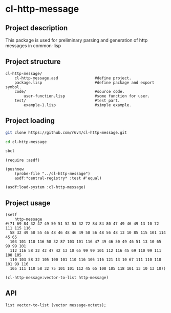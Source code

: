 # cl-http-message

## Project description
This package is used for preliminary parsing and generation of http messages in common-lisp

## Project structure
```text
cl-http-message/
    cl-http-message.asd                #define project.
    package.lisp                       #define package and export symbol.
    code/                              #source code.
        user-function.lisp             #some function for user.
    test/                              #test part.
        example-1.lisp                 #simple example.

```

## Project loading
```bash
git clone https://github.com/r6v4/cl-http-message.git

cd cl-http-message

sbcl
```
```common-lisp
(require :asdf)

(pushnew
    (probe-file "../cl-http-message")
    asdf:*central-registry* :test #'equal)

(asdf:load-system :cl-http-message)
```

## Project usage
```common-lisp
(setf
    http-message
#(71 69 84 32 47 49 50 51 52 53 32 72 84 84 80 47 49 46 49 13 10 72 111 115 116
  58 32 49 50 55 46 48 46 48 46 49 58 56 48 56 48 13 10 85 115 101 114 45 65
  103 101 110 116 58 32 87 103 101 116 47 49 46 50 49 46 51 13 10 65 99 99 101
  112 116 58 32 42 47 42 13 10 65 99 99 101 112 116 45 69 110 99 111 100 105
  110 103 58 32 105 100 101 110 116 105 116 121 13 10 67 111 110 110 101 99 116
  105 111 110 58 32 75 101 101 112 45 65 108 105 118 101 13 10 13 10))

(cl-http-message:vector-to-list http-message)

```

## API
```text
list vector-to-list (vector message-octets);
```

